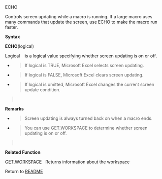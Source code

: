 ECHO

Controls screen updating while a macro is running. If a large macro uses
many commands that update the screen, use ECHO to make the macro run
faster.

**Syntax**

**ECHO**(logical)

Logical&nbsp;&nbsp;&nbsp;&nbsp;is a logical value specifying whether
screen updating is on or off.

  - > If logical is TRUE, Microsoft Excel selects screen updating.

  - > If logical is FALSE, Microsoft Excel clears screen updating.

  - > If logical is omitted, Microsoft Excel changes the current screen
    > update condition.

> &nbsp;

**Remarks**

  - > Screen updating is always turned back on when a macro ends.

  - > You can use GET.WORKSPACE to determine whether screen updating is
    > on or off.

> &nbsp;

**Related Function**

[GET.WORKSPACE](GET.WORKSPACE.md)&nbsp;&nbsp;&nbsp;Returns information about the workspace



Return to [README](README.md)

